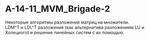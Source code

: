 A-14-11_MVM_Brigade-2
=====================
Некоторые алгоритмы разложения матриц на множители.   
LDM^T и LDL^T  разложения (как альтернатива разложениям LU и 
Холецкого) и решение линейных систем с их помощью.
